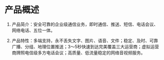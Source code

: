 # 产品概述

1. 产品简介：安全可靠的企业级通信业务，即时通信、推送、短信、电话会议、网络电话、五位一体。

2. 产品特性：多端支持，永不丢失文字、图片、语音、文件；稳定、及时、可靠广播、分组、地理位置推送；3～5秒快速到达完美覆盖三大运营商；虚拟运营商牌照电信级多方电话会议；高质量、低流量稳定的网络音视频服务。
